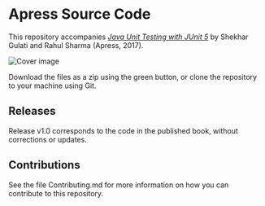 # Apress Source Code

This repository accompanies [*Java Unit Testing with JUnit 5*](https://www.apress.com/9781484230145) by Shekhar Gulati and Rahul Sharma (Apress, 2017).

[comment]: #cover
![Cover image](9781484230145.jpg)

Download the files as a zip using the green button, or clone the repository to your machine using Git.

## Releases

Release v1.0 corresponds to the code in the published book, without corrections or updates.

## Contributions

See the file Contributing.md for more information on how you can contribute to this repository.

